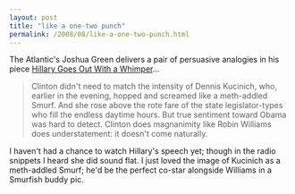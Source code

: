 ```yaml
---
layout: post
title: "like a one-two punch"
permalink: /2008/08/like-a-one-two-punch.html
---
```


<p>The Atlantic's Joshua Green delivers a pair of persuasive analogies in his piece <a href="http://www.theatlantic.com/doc/200808u/hillarys-convention-speech">Hillary Goes Out With a Whimper</a>...</p>

<blockquote>
  <p>Clinton didn't need to match the intensity of Dennis Kucinich, who, earlier in the evening, hopped and screamed like a meth-addled Smurf. And she rose above the rote fare of the state legislator-types who fill the endless daytime hours. But true sentiment toward Obama was hard to detect. Clinton does magnanimity like Robin Williams does understatement: it doesn't come naturally.</p>
</blockquote>

<p>I haven't had a chance to watch Hillary's speech yet; though in the radio snippets I heard she did sound flat.  I just loved the image of Kucinich as a meth-addled Smurf; he'd be the perfect co-star alongside Williams in a Smurfish buddy pic.</p>



